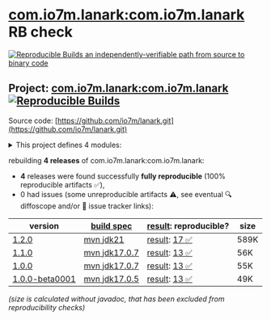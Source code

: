 [com.io7m.lanark:com.io7m.lanark](https://central.sonatype.com/artifact/com.io7m.lanark/com.io7m.lanark/versions) RB check
=======

[![Reproducible Builds](https://reproducible-builds.org/images/logos/rb.svg) an independently-verifiable path from source to binary code](https://reproducible-builds.org/)

## Project: [com.io7m.lanark:com.io7m.lanark](https://central.sonatype.com/artifact/com.io7m.lanark/com.io7m.lanark/versions) [![Reproducible Builds](https://img.shields.io/endpoint?url=https://raw.githubusercontent.com/jvm-repo-rebuild/reproducible-central/master/content/com/io7m/lanark/badge.json)](https://github.com/jvm-repo-rebuild/reproducible-central/blob/master/content/com/io7m/lanark/README.md)

Source code: [https://github.com/io7m/lanark.git](https://github.com/io7m/lanark.git)

<details><summary>This project defines 4 modules:</summary>

* [com.io7m.lanark:com.io7m.lanark](https://central.sonatype.com/artifact/com.io7m.lanark/com.io7m.lanark/1.2.0)
* [com.io7m.lanark:com.io7m.lanark.arbitraries](https://central.sonatype.com/artifact/com.io7m.lanark/com.io7m.lanark.arbitraries/1.2.0)
* [com.io7m.lanark:com.io7m.lanark.core](https://central.sonatype.com/artifact/com.io7m.lanark/com.io7m.lanark.core/1.2.0)
* [com.io7m.lanark:com.io7m.lanark.tests](https://central.sonatype.com/artifact/com.io7m.lanark/com.io7m.lanark.tests/1.2.0)
</details>

rebuilding **4 releases** of com.io7m.lanark:com.io7m.lanark:
- **4** releases were found successfully **fully reproducible** (100% reproducible artifacts :white_check_mark:),
- 0 had issues (some unreproducible artifacts :warning:, see eventual :mag: diffoscope and/or :memo: issue tracker links):

| version | [build spec](/BUILDSPEC.md) | [result](https://reproducible-builds.org/docs/jvm/): reproducible? | size |
| -- | --------- | ------ | -- |
| [1.2.0](https://central.sonatype.com/artifact/com.io7m.lanark/com.io7m.lanark/1.2.0/pom) | [mvn jdk21](com.io7m.lanark-1.2.0.buildspec) | [result](com.io7m.lanark-1.2.0.buildinfo): [17 :white_check_mark: ](com.io7m.lanark-1.2.0.buildcompare) | 589K |
| [1.1.0](https://central.sonatype.com/artifact/com.io7m.lanark/com.io7m.lanark/1.1.0/pom) | [mvn jdk17.0.7](com.io7m.lanark-1.1.0.buildspec) | [result](com.io7m.lanark-1.1.0.buildinfo): [13 :white_check_mark: ](com.io7m.lanark-1.1.0.buildcompare) | 56K |
| [1.0.0](https://central.sonatype.com/artifact/com.io7m.lanark/com.io7m.lanark/1.0.0/pom) | [mvn jdk17.0.7](com.io7m.lanark-1.0.0.buildspec) | [result](com.io7m.lanark-1.0.0.buildinfo): [13 :white_check_mark: ](com.io7m.lanark-1.0.0.buildcompare) | 55K |
| [1.0.0-beta0001](https://central.sonatype.com/artifact/com.io7m.lanark/com.io7m.lanark/1.0.0-beta0001/pom) | [mvn jdk17.0.5](com.io7m.lanark-1.0.0-beta0001.buildspec) | [result](com.io7m.lanark-1.0.0-beta0001.buildinfo): [13 :white_check_mark: ](com.io7m.lanark-1.0.0-beta0001.buildcompare) | 49K |

<i>(size is calculated without javadoc, that has been excluded from reproducibility checks)</i>
